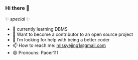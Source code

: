 ### Hi there 👋

✨ _special_ ✨

- 🌱 currently learning DBMS
- 💪 Want to become a contributor to an open source project
- 🤔 I’m looking for help with being a better coder
- 📫 How to reach me: missyejing1@gmail.com
- 😄 Pronouns: Paoer111

